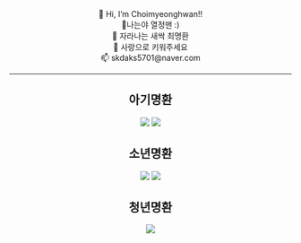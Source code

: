  <div align=center>
 👋 Hi, I’m Choimyeonghwan!!<br>
 👀나는야 열정맨 :)<br>
 🌱 자라나는 새싹 최명환<br>
 💞️ 사랑으로 키워주세요 <br>
 📫 skdaks5701@naver.com<br>
</div>
<hr>
<div align=center>
<h2>아기명환</h2>
 <img src="https://img.shields.io/badge/R-276DC3?style=for-the-badge&logo=R&logoColor=white">
<img src="https://img.shields.io/badge/SpringBoot-6DB33F?style=for-the-badge&logo=SpringBoot&logoColor=white"> 
 </div>
 <div align=center>
 <h2>소년명환</h2>
 <img src="https://img.shields.io/badge/Python-3776AB?style=for-the-badge&logo=Python&logoColor=white">
 <img src="https://img.shields.io/badge/JavaScript-F7DF1E?style=for-the-badge&logo=JavaScript&logoColor=white">
 </div>
 <div align=center>
  <h2>청년명환</h2><img src="https://img.shields.io/badge/Django-092E20?style=for-the-badge&logo=Django&logoColor=white"> 
 </div>
<div>
</div>



